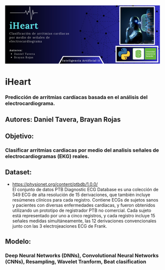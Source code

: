 
![iHeart](https://github.com/drtaverac/iHeart/blob/main/IHeart.jpg)
# iHeart
### Predicción de arritmias cardíacas basada en el análisis del electrocardiograma.

## Autores: Daniel Tavera, Brayan Rojas

## Objetivo: 
### Clasificar arritmias cardiacas por medio del analisis señales de electrocardiogramas (EKG) reales.

## Dataset:
 - https://physionet.org/content/ptbdb/1.0.0/<br>
El conjunto de datos PTB Diagnostic ECG Database es una colección de 549 ECG de alta resolución de 15 derivaciones, que también incluye resúmenes clínicos para cada registro. Contiene ECGs de sujetos sanos y pacientes con diversas enfermedades cardíacas, y fueron obtenidos utilizando un prototipo de registrador PTB no comercial. Cada sujeto está representado por uno a cinco registros, y cada registro incluye 15 señales medidas simultáneamente, las 12 derivaciones convencionales junto con las 3 electrojeaciones ECG de Frank.


## Modelo: 
### Deep Neural Networks (DNNs), Convolutional Neural Networks (CNNs), Resampling, Wavelet Tranform, Beat clasification
